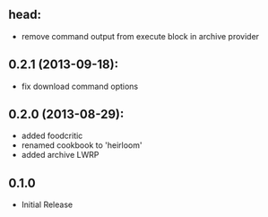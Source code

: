 ## head:
* remove command output from execute block in archive provider

## 0.2.1 (2013-09-18):
* fix download command options

## 0.2.0 (2013-08-29):
* added foodcritic
* renamed cookbook to 'heirloom'
* added archive LWRP

## 0.1.0
* Initial Release
